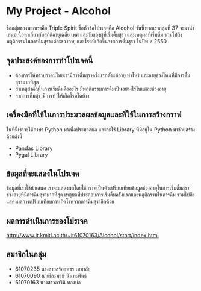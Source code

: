 # My Project - Alcohol

ชื่อกลุ่มของพวกเราคือ Triple Spirit ชื่อหัวข้อโปรเจคคือ Alcohol วันนี้พวกเรากลุ่มที่ 37 จะมานำเสนอเนื้อหาเกี่ยวกับสถิติอายุเฉลี่ย เพศ และวัยของผู้ที่เริ่มดื่มสุรา และเหตุผลที่เริ่มดื่ม รวมไปถึงพฤติกรรมในการดื่มสุราแต่ละช่วงอายุ และโรคที่เกิดขึ้นจากการดื่มสุรา ในปีพ.ศ.2550


## จุดประสงค์ของการทำโปรเจคนี้

* ต้องการให้ทราบว่าคนไทยเรามีการดื่มสุราครั้งแรกตั้งแต่อายุเท่าไหร่ และอายุช่วงไหนที่มีการดื่มสุรามากที่สุด
* สาเหตุสำคัญในการเริ่มดื่มคืออะไร มีพฤติกรรมการดื่มเป็นอย่างไรในแต่ละช่วงอายุ
* จากการดื่มสุรามีการทำให้เกิดโรคใดบ้าง

## เครื่องมือที่ใช้ในการประมวลผลข้อมูลและที่ใช้ในการสร้างกราฟ

ในที่นี้เราจะใช้ภาษา Python มาเพื่อประมวลผล และจะใช้ Library ที่มีอยู่ใน Python มาช่วยสร้างด้วยดังนี้
* Pandas Library
* Pygal Library

## ข้อมูลที่จะแสดงในโปรเจค

ข้อมูลที่เราใช้นำเสนอ เราจะแสดงผลโดยใช้กราฟเป็นตัวเปรียบเทียบข้อมูลช่วงอายุในการเริ่มดื่มสุรา ช่วงอายุที่มีการดื่มสุรามากที่สุด เหตุผลที่ประกอบการเริ่มดื่มครั้งแรกและพฤติกรรมในการดื่ม รวมไปถึงแสดงผลการเปรียบเทียบการเกิดโรคจากการดื่มสุราอีกด้วย

## ผลการดำเนินการของโปรเจค
  http://www.it.kmitl.ac.th/~it61070163/Alcohol/start/index.html


## สมาชิกในกลุ่ม

* 61070235 นางสาวสร้อยพชร เมฆาลัย
* 61070090 นายธีระพงษ์ นันทะพันธ์
* 61070163 นางสาวภาวินี ทองบ่อ
